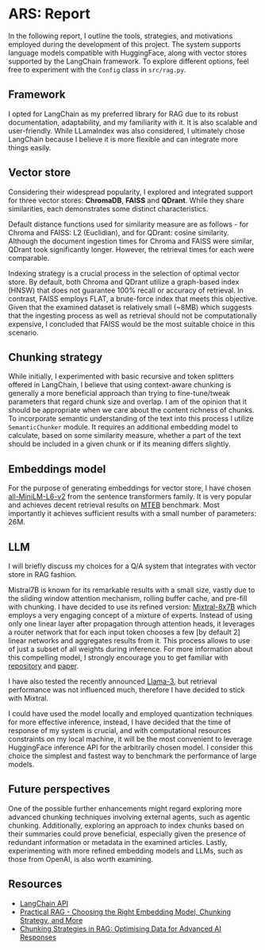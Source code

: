 # ARS: Report

In the following report, I outline the tools, strategies, and motivations employed during the development of this project. The system supports language models compatible with HuggingFace, along with vector stores supported by the LangChain framework. To explore different options, feel free to experiment with the ```Config``` class in ```src/rag.py```.

## Framework
I opted for LangChain as my preferred library for RAG due to its robust documentation, adaptability, and my familiarity with it. It is also scalable and user-friendly. While LLamaIndex was also considered, I ultimately chose LangChain because I believe it is more flexible and can integrate more things easily.

## Vector store
Considering their widespread popularity, I explored and integrated support for three vector stores: **ChromaDB**, **FAISS** and **QDrant**. While they share similarities, each demonstrates some distinct characteristics.

Default distance functions used for similarity measure are as follows - for Chroma and FAISS: L2  (Euclidian), and for QDrant: cosine similarity. Although the document ingestion times for Chroma and FAISS were similar, QDrant took significantly longer. However, the retrieval times for each were comparable.

Indexing strategy is a crucial process in the selection of optimal vector store. By default, both Chroma and QDrant utilize a graph-based index (HNSW) that does not guarantee 100% recall or accuracy of retrieval. In contrast, FAISS employs FLAT, a brute-force index that meets this objective. Given that the examined dataset is relatively small (~8MB) which suggests that the ingesting process as well as retrieval should not be computationally expensive, I concluded that FAISS would be the most suitable choice in this scenario.

## Chunking strategy
While initially, I experimented with basic recursive and token splitters offered in LangChain, I believe that using context-aware chunking is generally a more beneficial approach than trying to fine-tune/tweak parameters that regard chunk size and overlap. I am of the opinion that it should be appropriate when we care about the content richness of chunks. To incorporate semantic understanding of the text into this process I utilize ``SemanticChunker`` module. It requires an additional embedding model to calculate, based on some similarity measure, whether a part of the text should be included in a given chunk or if its meaning differs slightly.

## Embeddings model
For the purpose of generating embeddings for vector store, I have chosen [all-MiniLM-L6-v2](https://huggingface.co/sentence-transformers/all-MiniLM-L6-v2) from the sentence transformers family. It is very popular and achieves decent retrieval results on [MTEB](https://huggingface.co/spaces/mteb/leaderboard) benchmark. Most importantly it achieves sufficient results with a small number of parameters: 26M. 

## LLM
I will briefly discuss my choices for a Q/A system that integrates with vector store in RAG fashion.

Mistral7B is known for its remarkable results with a small size, vastly due to the sliding window attention mechanism, rolling buffer cache, and pre-fill with chunking. I have decided to use its refined version: [Mixtral-8x7B](https://huggingface.co/mistralai/Mixtral-8x7B-Instruct-v0.1) which employs a very engaging concept of a mixture of experts. Instead of using only one linear layer after propagation through attention heads, it leverages a router network that for each input token chooses a few [by default 2] linear networks and aggregates results from it. This process allows to use of just a subset of all weights during inference. For more information about this compelling model, I strongly encourage you to get familiar with [repository](https://github.com/mistralai/mistral-src) and [paper](https://arxiv.org/pdf/2401.04088).

I have also tested the recently announced [Llama-3](https://huggingface.co/meta-llama/Meta-Llama-3-8B-Instruct), but retrieval performance was not influenced much, therefore I have decided to stick with Mixtral.

I could have used the model locally and employed quantization techniques for more effective inference, instead, I have decided that the time of response of my system is crucial, and with computational resources constraints on my local machine, it will be the most convenient to leverage HuggingFace inference API for the arbitrarily chosen model. I consider this choice the simplest and fastest way to benchmark the performance of large models.


## Future perspectives
One of the possible further enhancements might regard exploring more advanced chunking techniques involving external agents, such as agentic chunking. Additionally, exploring an approach to index chunks based on their summaries could prove beneficial, especially given the presence of redundant information or metadata in the examined articles. Lastly, experimenting with more refined embedding models and LLMs, such as those from OpenAI, is also worth examining.

## Resources
* [LangChain API](https://api.python.langchain.com/en/latest/langchain_api_reference.html)
* [ Practical RAG - Choosing the Right Embedding Model, Chunking Strategy, and More ](https://www.youtube.com/watch?v=j1XRLh7yzzY)
* [ Chunking Strategies in RAG: Optimising Data for Advanced AI Responses ](https://www.youtube.com/watch?v=pIGRwMjhMaQ)

